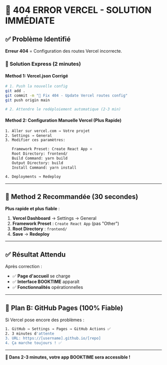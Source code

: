 # 🔧 404 ERROR VERCEL - SOLUTION IMMÉDIATE

## ✅ Problème Identifié

**Erreur 404** = Configuration des routes Vercel incorrecte. 

### 🚀 Solution Express (2 minutes)

#### Method 1: Vercel.json Corrigé
```bash
# 1. Push la nouvelle config
git add .
git commit -m "🔧 Fix 404 - Update Vercel routes config"
git push origin main

# 2. Attendre le redéploiement automatique (2-3 min)
```

#### Method 2: Configuration Manuelle Vercel (Plus Rapide)
```bash
1. Aller sur vercel.com → Votre projet
2. Settings → General
3. Modifier ces paramètres:

   Framework Preset: Create React App ⭐
   Root Directory: frontend/
   Build Command: yarn build
   Output Directory: build
   Install Command: yarn install

4. Deployments → Redeploy
```

---

## 🎯 Method 2 Recommandée (30 secondes)

**Plus rapide et plus fiable** :

1. **Vercel Dashboard** → Settings → General
2. **Framework Preset** : `Create React App` (pas "Other")
3. **Root Directory** : `frontend/`
4. **Save** → **Redeploy**

---

## ✅ Résultat Attendu

Après correction :
- ✅ **Page d'accueil** se charge
- ✅ **Interface BOOKTIME** apparaît
- ✅ **Fonctionnalités** opérationnelles

---

## 🛟 Plan B: GitHub Pages (100% Fiable)

Si Vercel pose encore des problèmes :

```bash
1. GitHub → Settings → Pages → GitHub Actions ✅
2. 3 minutes d'attente
3. URL: https://[username].github.io/[repo]
4. Ça marche toujours ! ✅
```

---

**🎯 Dans 2-3 minutes, votre app BOOKTIME sera accessible !**